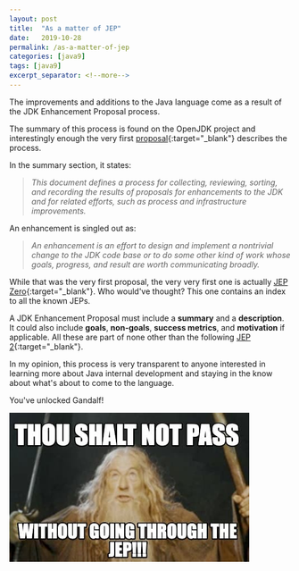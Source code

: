 ```yaml
---
layout: post
title:  "As a matter of JEP"
date:   2019-10-28
permalink: /as-a-matter-of-jep
categories: [java9]
tags: [java9]
excerpt_separator: <!--more-->
---
```


The improvements and additions to the Java language come as a result of the JDK Enhancement Proposal process.

<!--more-->

The summary of this process is found on the OpenJDK project and interestingly enough the very first [proposal](https://openjdk.java.net/jeps/1){:target="_blank"} describes the process.

In the summary section, it states:

> *This document defines a process for collecting, reviewing, sorting, and recording the results of proposals for enhancements to the JDK and for related efforts, such as process and infrastructure improvements.*

An enhancement is singled out as:

> *An enhancement is an effort to design and implement a nontrivial change to the JDK code base or to do some other kind of work whose goals, progress, and result are worth communicating broadly.*

While that was the very first proposal, the very very first one is actually [JEP Zero](http://openjdk.java.net/jeps/0){:target="_blank"}. Who would've thought? This one contains an index to all the known JEPs.

A JDK Enhancement Proposal must include a **summary** and a **description**. It could also include **goals**, **non-goals**, **success metrics**, and **motivation** if applicable. All these are part of none other than the following [JEP 2](https://openjdk.java.net/jeps/2){:target="_blank"}.

In my opinion, this process is very transparent to anyone interested in learning more about Java internal development and staying in the know about what's about to come to the language.

You've unlocked Gandalf!

![Gendulf](/assets/images/you-shall-not-pass.jpg)
